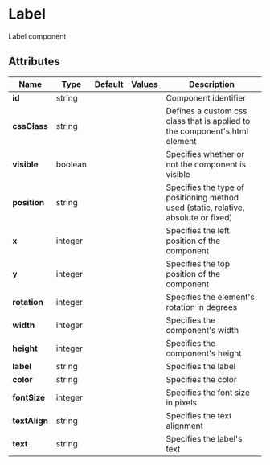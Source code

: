 
# Label

Label component
## Attributes

|Name|Type|Default|Values|Description|
|---|---|---|---|---|
|**id**|string|||Component identifier|
|**cssClass**|string|||Defines a custom css class that is applied to the component's html element|
|**visible**|boolean|||Specifies whether or not the component is visible|
|**position**|string|||Specifies the type of positioning method used (static, relative, absolute or fixed)|
|**x**|integer|||Specifies the left position of the component|
|**y**|integer|||Specifies the top position of the component|
|**rotation**|integer|||Specifies the element's rotation in degrees|
|**width**|integer|||Specifies the component's width|
|**height**|integer|||Specifies the component's height|
|**label**|string|||Specifies the label|
|**color**|string|||Specifies the color|
|**fontSize**|integer|||Specifies the font size in pixels|
|**textAlign**|string|||Specifies the text alignment|
|**text**|string|||Specifies the label's text|

